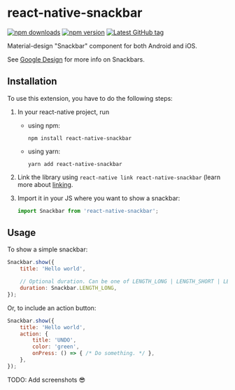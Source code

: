 # react-native-snackbar

[![npm downloads](https://img.shields.io/npm/dm/react-native-snackbar.svg)](https://www.npmjs.com/package/react-native-snackbar)
[![npm version](https://img.shields.io/npm/v/react-native-snackbar.svg)](https://www.npmjs.com/package/react-native-snackbar)
[![Latest GitHub tag](https://img.shields.io/github/tag/cooperka/react-native-snackbar.svg)](https://github.com/cooperka/react-native-snackbar)

Material-design "Snackbar" component for both Android and iOS.

See [Google Design](https://material.google.com/components/snackbars-toasts.html) for more info on Snackbars.

## Installation

To use this extension, you have to do the following steps:

1. In your react-native project, run

    - using npm:

        ```shell
        npm install react-native-snackbar
        ```

    - using yarn:

        ```shell
        yarn add react-native-snackbar
        ```

2. Link the library using `react-native link react-native-snackbar`
(learn more about [linking](https://facebook.github.io/react-native/docs/linking-libraries-ios.html).

3. Import it in your JS where you want to show a snackbar:

    ```js
    import Snackbar from 'react-native-snackbar';
    ```

## Usage

To show a simple snackbar:

```js
Snackbar.show({
    title: 'Hello world',

    // Optional duration. Can be one of LENGTH_LONG | LENGTH_SHORT | LENGTH_INDEFINITE.
    duration: Snackbar.LENGTH_LONG,
});
```

Or, to include an action button:

```js
Snackbar.show({
    title: 'Hello world',
    action: {
        title: 'UNDO',
        color: 'green',
        onPress: () => { /* Do something. */ },
    },
});
```

TODO: Add screenshots :sunglasses:
